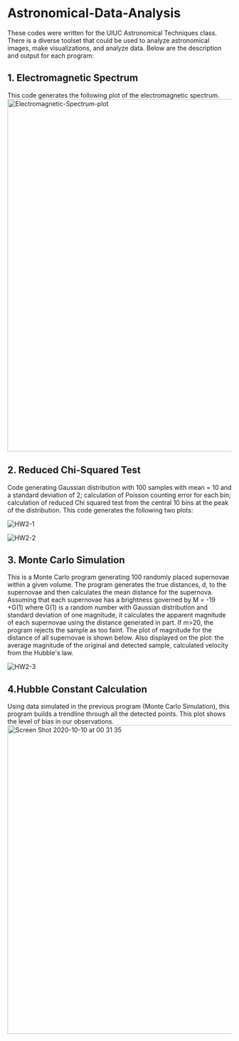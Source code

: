 # Astronomical-Data-Analysis
These codes were written for the UIUC Astronomical Techniques class. There is a diverse toolset that could be used to analyze astronomical images, make visualizations, and analyze data. Below are the description and output for each program:  

## 1. Electromagnetic Spectrum
This code generates the following plot of the electromagnetic spectrum.  
<img width="791" alt="Electromagnetic-Spectrum-plot" src="https://user-images.githubusercontent.com/35746740/95646372-5ead1500-0a8d-11eb-853a-20c10c9236b1.png">

## 2. Reduced Chi-Squared Test
Code generating Gaussian distribution with 100 samples with mean = 10 and a standard deviation of 2; calculation of Poisson counting error for each bin; calculation of reduced Chi squared test from the central 10 bins at the peak of the distribution. This code generates the following two plots: 

![HW2-1](https://user-images.githubusercontent.com/35746740/95646496-9cf70400-0a8e-11eb-96f6-c04dce6441d2.png)

![HW2-2](https://user-images.githubusercontent.com/35746740/95646498-a1232180-0a8e-11eb-935e-3bcce07fc875.png)

## 3. Monte Carlo Simulation
This is a Monte Carlo program generating 100 randomly placed supernovae within a given volume. The program generates the true distances, d, to the supernovae and then calculates the mean distance for the supernova. 
Assuming that each supernovae has a brightness governed by M = -19 +G(1) where G(1) is a random number with Gaussian distribution and standard deviation of one magnitude, it calculates the apparent magnitude of each supernovae using the distance generated in part. If m>20, the program rejects the sample as too faint. The plot of magnitude for the distance of all supernovae is shown below. Also displayed on the plot: the average magnitude of the original and detected sample, calculated velocity from the Hubble's law.

![HW2-3](https://user-images.githubusercontent.com/35746740/95646596-bcdaf780-0a8f-11eb-9c7d-bf469117d592.png)

## 4.Hubble Constant Calculation
Using data simulated in the previous program (Monte Carlo Simulation), this program builds a trendline through all the detected points. This plot shows the level of bias in our observations.   
<img width="693" alt="Screen Shot 2020-10-10 at 00 31 35" src="https://user-images.githubusercontent.com/35746740/95646657-789c2700-0a90-11eb-9392-1d2e0ac14b41.png">
